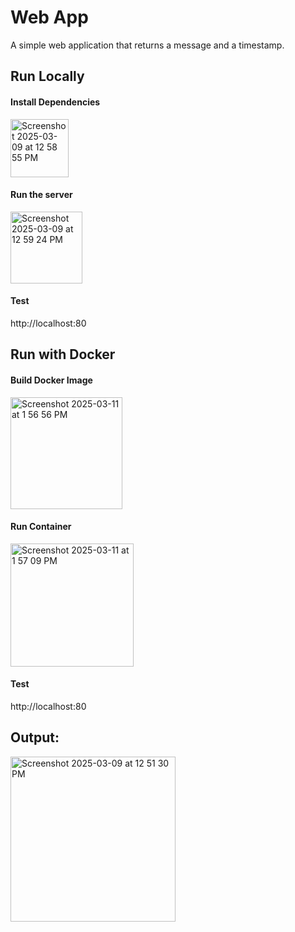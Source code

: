 # Web App

A simple web application that returns a message and a timestamp.

## Run Locally

#### Install Dependencies

<img width="93" alt="Screenshot 2025-03-09 at 12 58 55 PM" src="https://github.com/user-attachments/assets/3fd131b8-550a-4e69-b4f0-a6533a2dab50" />

#### Run the server

<img width="115" alt="Screenshot 2025-03-09 at 12 59 24 PM" src="https://github.com/user-attachments/assets/1e87cf07-dbc4-4838-9d9e-2d1417ebcca4" />

#### Test

http://localhost:80

## Run with Docker

#### Build Docker Image

<img width="179" alt="Screenshot 2025-03-11 at 1 56 56 PM" src="https://github.com/user-attachments/assets/479ee093-46b6-4472-802f-7ddb5f0cfae3" />

#### Run Container

<img width="197" alt="Screenshot 2025-03-11 at 1 57 09 PM" src="https://github.com/user-attachments/assets/39200d69-3aff-42db-bb15-314f90362cee" />

#### Test

http://localhost:80

## Output:

<img width="264" alt="Screenshot 2025-03-09 at 12 51 30 PM" src="https://github.com/user-attachments/assets/69b855dc-f057-404b-9cdc-78f11331a176" />
